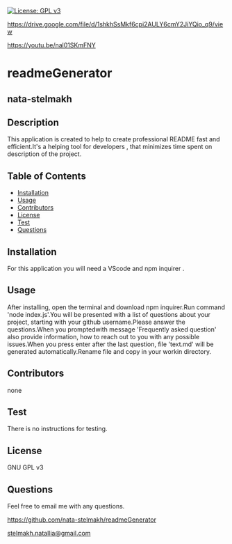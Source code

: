  
  [![License: GPL v3](https://img.shields.io/badge/License-GPLv3-blue.svg)](https://www.gnu.org/licenses/gpl-3.0)
  
  https://drive.google.com/file/d/1shkhSsMkf6cpi2AULY6cmY2JiYQio_q9/view
  
  https://youtu.be/nal01SKmFNY
  
  # readmeGenerator
  ## nata-stelmakh
  
  ## Description 
  
  This application is created to help to create professional README fast and efficient.It's a helping tool for developers , that minimizes time spent on description of the project.
  

  ## Table of Contents  
  * [Installation](#installation)
  * [Usage](#usage)
  * [Contributors](#contibutors)
  * [License](#license)
  * [Test](#test)
  * [Questions](#questions)
  
  ## Installation 
  
  For this application you will need a VScode and npm inquirer .

  ## Usage
  
  After installing, open the terminal and download npm inquirer.Run command 'node index.js'.You will be presented with a list of questions about your project, starting with your github username.Please answer the questions.When you promptedwith message 'Frequently asked question' also provide information, how to reach out to you with any possible issues.When you press enter after the last question, file 'text.md' will be generated automatically.Rename file and copy in your workin directory.

  ## Contributors
  
  none

  ## Test
  
  There is no instructions for testing.

  ## License
  
  GNU GPL v3

  ## Questions
  
  Feel free to email me with any questions.

  https://github.com/nata-stelmakh/readmeGenerator
  
  stelmakh.natallia@gmail.com
  
